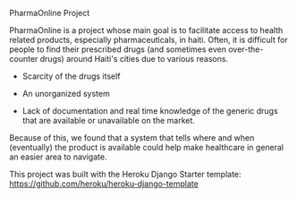 PharmaOnline Project

PharmaOnline is a project whose main goal is to facilitate access to health related products, especially pharmaceuticals, in haiti.
Often, it is difficult for people to find their prescribed drugs (and sometimes even over-the-counter drugs) around Haiti's cities due to various reasons.

- Scarcity of the drugs itself

- An unorganized system

- Lack of documentation and real time knowledge of the generic drugs that are available or unavailable on the market.


Because of this, we found that a system that tells where and when (eventually) the product is available could help make healthcare in general an easier area to navigate.

This project was built with the Heroku Django Starter template: https://github.com/heroku/heroku-django-template

